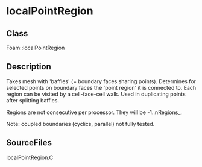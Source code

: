 # localPointRegion 
## Class
Foam::localPointRegion

## Description
Takes mesh with 'baffles' (= boundary faces sharing points).
Determines for selected points on boundary faces the 'point region' it is
connected to. Each region can be visited by a cell-face-cell walk.
Used in duplicating points after splitting baffles.

Regions are not consecutive per processor. They will be -1..nRegions_.

Note: coupled boundaries (cyclics, parallel) not fully tested.

## SourceFiles
localPointRegion.C

